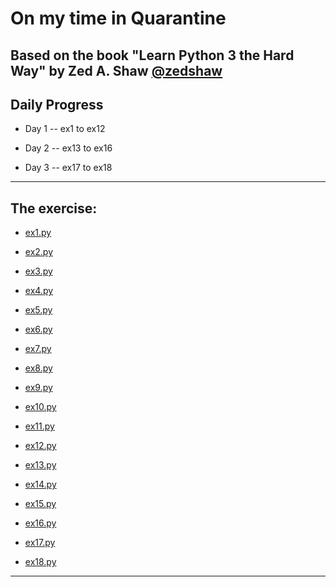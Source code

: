 # On my time in Quarantine
Based on the book "Learn Python 3 the Hard Way" by Zed A. Shaw [@zedshaw](https://www.github.com/zedshaw)
---
## Daily Progress

* Day 1 -- ex1 to ex12

* Day 2 -- ex13 to ex16

* Day 3 -- ex17 to ex18

---

## The exercise:

* [ex1.py](https://github.com/raman934/Learn-Python-3-The-Hard-Way/blob/master/ex1.py)

* [ex2.py](https://github.com/raman934/Learn-Python-3-The-Hard-Way/blob/master/ex2.py)

* [ex3.py](https://github.com/raman934/Learn-Python-3-The-Hard-Way/blob/master/ex3.py)

* [ex4.py](https://github.com/raman934/Learn-Python-3-The-Hard-Way/blob/master/ex4.py)

* [ex5.py](https://github.com/raman934/Learn-Python-3-The-Hard-Way/blob/master/ex5.py)

* [ex6.py](https://github.com/raman934/Learn-Python-3-The-Hard-Way/blob/master/ex6.py)

* [ex7.py](https://github.com/raman934/Learn-Python-3-The-Hard-Way/blob/master/ex7.py)

* [ex8.py](https://github.com/raman934/Learn-Python-3-The-Hard-Way/blob/master/ex8.py)

* [ex9.py](https://github.com/raman934/Learn-Python-3-The-Hard-Way/blob/master/ex9.py)

* [ex10.py](https://github.com/raman934/Learn-Python-3-The-Hard-Way/blob/master/ex10.py)

* [ex11.py](https://github.com/raman934/Learn-Python-3-The-Hard-Way/blob/master/ex11.py)

* [ex12.py](https://github.com/raman934/Learn-Python-3-The-Hard-Way/blob/master/ex12.py)

* [ex13.py](https://github.com/raman934/Learn-Python-3-The-Hard-Way/blob/master/ex13.py)

* [ex14.py](https://github.com/raman934/Learn-Python-3-The-Hard-Way/blob/master/ex14.py)

* [ex15.py](https://github.com/raman934/Learn-Python-3-The-Hard-Way/blob/master/ex15.py)

* [ex16.py](https://github.com/raman934/Learn-Python-3-The-Hard-Way/blob/master/ex16.py)

* [ex17.py](https://github.com/raman934/Learn-Python-3-The-Hard-Way/blob/master/ex17.py)

* [ex18.py](https://github.com/raman934/Learn-Python-3-The-Hard-Way/blob/master/ex18.py)

---

